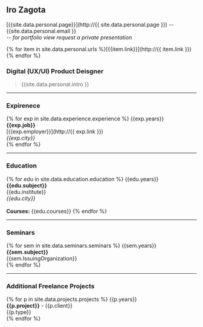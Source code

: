 

## Iro Zagota 

[{{site.data.personal.page}}](http://{{ site.data.personal.page }}) -- {{site.data.personal.email }} <br/>
--  *for portfolio view request a private presentation*

{% for item in site.data.personal.urls %}[{{item.link}}](http://{{ item.link }})<br>{% endfor %}


### Digital (UX/UI) Product Deisgner
>{{site.data.personal.intro }}

_______________________

### Expirenece

{% for exp in site.data.experience.experience %}
   {{exp.years}}<br> 
   **{{exp.job}}**<br> 
   [{{exp.employer}}](http://{{ exp.link }})<br> 
    *{{exp.city}}*<br> 
{% endfor %}

_______________________

### Education

{% for edu in site.data.education.education %}
{{edu.years}}<br>
**{{edu.subject}}**<br>
{{edu.institute}}<br> 
*{{edu.city}}*<br> <br>
**Courses:** {{edu.courses}}
{% endfor %}

_______________________

### Seminars

{% for sem in site.data.seminars.seminars %}
   {{sem.years}}<br> 
   **{{sem.subject}}**<br> 
   {{sem.IssuingOrganization}}<br> 
{% endfor %}

_______________________

### Additional Freelance Projects

{% for p in site.data.projects.projects %}
   {{p.years}}<br> 
    **{{p.project}}** - {{p.client}}<br> 
   {{p.type}}<br> 
{% endfor %}


